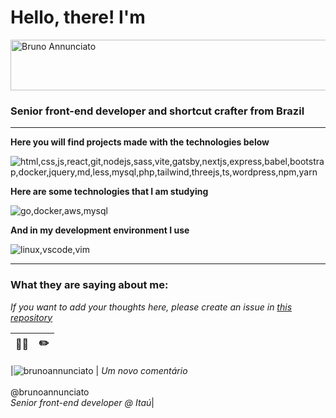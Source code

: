 
# Hello, there! I'm

<img  width="717"  height="81"  alt="Bruno Annunciato"  src="https://github.com/user-attachments/assets/26bb5e4d-d6b4-498e-9eaa-d0d67ef2dd43" />

### Senior front-end developer and shortcut crafter from Brazil

---

**Here you will find projects made with the technologies below**

![html,css,js,react,git,nodejs,sass,vite,gatsby,nextjs,express,babel,bootstrap,docker,jquery,md,less,mysql,php,tailwind,threejs,ts,wordpress,npm,yarn](https://skillicons.dev/icons?i=html,css,js,ts,react,git,nodejs,sass,vite,gatsby,nextjs,express,babel,bootstrap,docker,jest,jquery,md,less,mysql,php,tailwind,threejs,wordpress,npm,yarn)


**Here are some technologies that I am studying**

![go,docker,aws,mysql](https://skillicons.dev/icons?i=go,docker,aws,mysql)

**And in my development environment I use**

![linux,vscode,vim](https://skillicons.dev/icons?i=linux,vscode,vim)

---
### What they are saying about me:
*If you want to add your thoughts here, please create an issue in [this repository](https://github.com/brunoannunciato/brunoannunciato)* <br>

| 🧑‍💻 | ✏️ |
|--|--| 

|![brunoannunciato](https://avatars.githubusercontent.com/u/26882104?v=4&s=48)  | *Um novo comentário* <br><br> @brunoannunciato <br> *Senior front-end developer @ Itaú*|

